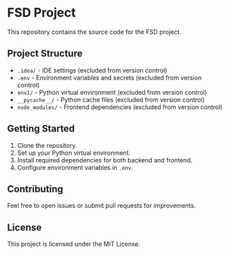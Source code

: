 # FSD Project

This repository contains the source code for the FSD project.

## Project Structure

- `.idea/` - IDE settings (excluded from version control)
- `.env` - Environment variables and secrets (excluded from version control)
- `env1/` - Python virtual environment (excluded from version control)
- `__pycache__/` - Python cache files (excluded from version control)
- `node_modules/` - Frontend dependencies (excluded from version control)

## Getting Started

1. Clone the repository.
2. Set up your Python virtual environment.
3. Install required dependencies for both backend and frontend.
4. Configure environment variables in `.env`.

## Contributing

Feel free to open issues or submit pull requests for improvements.

## License

This project is licensed under the MIT License.